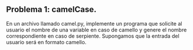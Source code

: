 ## Problema 1: camelCase.
En un archivo llamado camel.py, implemente un programa que solicite al usuario el nombre de una variable en caso de camello y genere el nombre correspondiente en caso de serpiente. Supongamos que la entrada del usuario será en formato camello.
